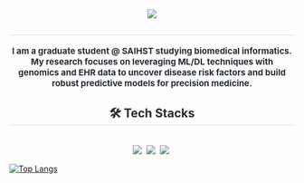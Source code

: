 <div align= "center">
    <img src="https://capsule-render.vercel.app/api?type=cylinder&color=c7dcc1&height=120&text=CY's%20Workspace&animation=twinkling&fontColor=000000&fontSize=60" />
    </div>
    <div align= "center"> 
    <h2 style="border-bottom: 1px solid #d8dee4; color: #282d33;">  </h2>  
    <div style="font-weight: 700; font-size: 15px; text-align: center; color: #282d33;"> I am a graduate student @ SAIHST studying biomedical informatics. My research focuses on leveraging ML/DL techniques with genomics and EHR data to uncover disease risk factors and build robust predictive models for precision medicine. </div> 
    </div>
    <div align= "center">
    <h2 style="border-bottom: 1px solid #d8dee4; color: #282d33;"> 🛠️ Tech Stacks </h2> <br> 
    <img src="https://img.shields.io/badge/python-%233776AB.svg?&style=for-the-badge&logo=python&logoColor=white" />&nbsp
    <img src="https://img.shields.io/badge/r-%23276DC3.svg?&style=for-the-badge&logo=r&logoColor=white" />&nbsp
    <img src="https://img.shields.io/badge/linux-%23FCC624.svg?&style=for-the-badge&logo=linux&logoColor=black" />&nbsp
          </div>
    </div>
    
[![Top Langs](https://github-readme-stats.vercel.app/api/top-langs/?username=anuraghazra)](https://github.com/anuraghazra/github-readme-stats)   
